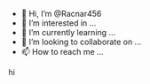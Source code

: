 - 👋 Hi, I’m @Racnar456
- 👀 I’m interested in ...
- 🌱 I’m currently learning ...
- 💞️ I’m looking to collaborate on ...
- 📫 How to reach me ...

<!---
Racnar456/Racnar456 is a ✨ special ✨ repository because its `README.md` (this file) appears on your GitHub profile.
You can click the Preview link to take a look at your changes.
--->hi

